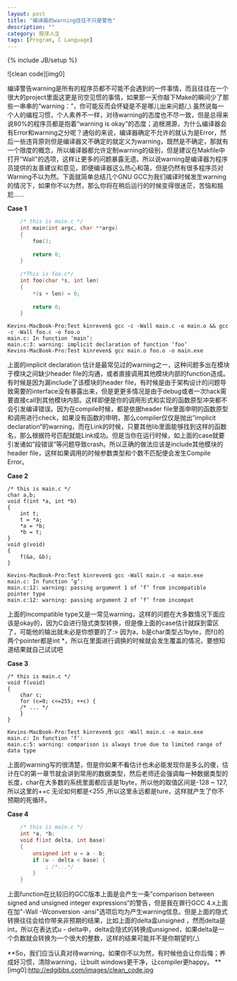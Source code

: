 ```yaml
---
layout: post
title: "编译器的warning往往不只是警告"
description: ""
category: 程序人生
tags: [Program, C Language]
---
```

{% include JB/setup %}

![clean code][img0]

编译警告warning是所有的程序员都不可能不会遇到的一件事情，而且往往在一个很大的project里面这更是司空见惯的事情，如果那一天你敲下Make的瞬间少了那些一串串的“warning：”，你可能反而会怀疑是不是哪儿出来问题/_\  虽然说每一个人的编程习惯，个人素养不一样，对待warning的态度也不尽一致，但是总得来说80%的程序员都是抱着“warning is okay”的态度；追根溯源，为什么编译器会有Error和warning之分呢？通俗的来说，编译器确定不允许的就认为是Error，然后一些违背原则但是编译器又不确定的就定义为warning，既然是不确定，那就有一个限度的概念，所以编译器都允许定制warning的级别，但是建议在Makfile中打开“Wall"的选项，这样让更多的问题暴露无遗。所以说warning是编译器为程序员提供的友善建议和意见，即便编译器这么热心和蔼，但是仍然有很多程序员对Warning不以为然。下面就简单总结几个GNU GCC为我们编译时候发生warning的情况下，如果你不以为然，那么你将在稍后运行的时候变得很迷茫，苦恼和尴尬……

__Case 1__
``` c
	/* this is main.c */
	int main(int argc, char **argv)
	{
	    foo();
	 
	    return 0;
	}
	 
	/*This is foo.c*/
	int foo(char *s, int len)
	{
	    *(s + len) = 0;
	 
	    return 0;
	} 
```
	Kevins-MacBook-Pro:Test kinreven$ gcc -c -Wall main.c -o main.o && gcc -c -Wall foo.c -o foo.o
	main.c: In function ‘main’:
	main.c:3: warning: implicit declaration of function ‘foo’
	Kevins-MacBook-Pro:Test kinreven$ gcc main.o foo.o -o main.exe

上面的implicit declaration 估计是最常见过的warning之一，这种问题多出在模块于模块之间缺少header file的沟通，或者直接调用其他模块内部的function造成。有时候是因为漏include了该模块的header file，有时候是由于架构设计的问题导致需要的interface没有暴露出来，但是更更多情况是由于debug或者一次hack需要直接call到其他模块内部。这样即便是你的调用形式和实现的函数原型冲突都不会引发编译错误。因为在compile时候，都是依据header file里面申明的函数原型和调用进行check，如果没有函数的申明，那么compiler仅仅是抛出”implicit declaration“的warning，而在Link的时候，只要其他lib里面能够找到这样的函数名，那么根据符号匹配就能Link成功。但是当你在运行时候，如上面的case就要引发诸如”段错误“等问题导致crash。所以正确的做法应该是include其他模块的header file，这样如果调用的时候参数类型和个数不匹配便会发生Compile Error。

__Case 2__

	/* this is main.c */
	char a,b;
	void f(int *a, int *b)
	{
	    int t;
	    t = *a;
	    *a = *b;
	    *b = t;
	}
	void g(void)
	{
	    f(&a, &b);
	}
	
	Kevins-MacBook-Pro:Test kinreven$ gcc -Wall main.c -o main.exe
	main.c: In function ‘g’:
	main.c:12: warning: passing argument 1 of ‘f’ from incompatible pointer type
	main.c:12: warning: passing argument 2 of ‘f’ from incompat
	
上面的incompatible type又是一常见warning，这样的问题在大多数情况下面应该是okay的，因为C会进行隐式类型转换，但是像上面的case估计就踩到雷区了，可能他的输出就未必是你想要的了:> 因为a，b是char类型占1byte，而f()的两个pointer都是int *，所以在里面进行调换的时候就会发生覆盖的情况，要想知道结果就自己试试吧

__Case 3__

	/* this is main.c */
	void f(void)
	{
	    char c;
	    for (c=0; c<=255; ++c) {
	    /* ... */
	    }
	}

	Kevins-MacBook-Pro:Test kinreven$ gcc -Wall main.c -o main.exe
	main.c: In function ‘f’:
	main.c:5: warning: comparison is always true due to limited range of data type
	
上面的warning写的很清楚，但是你如果不看估计也未必能发现你是多么的傻，估计在C的第一章节就会讲到常用的数据类型，然后老师还会强调每一种数据类型的长度，char在大多数的系统里面都应该是1byte，所以他的取值区间是-128 ~ 127,所以这里的++c 无论如何都是<255 ,所以这里永远都是ture，这样就产生了你不预期的死循环。

__Case 4__
``` c
	/* this is main.c */
	int *a, *b;
	void f(int delta, int base)
	{
	    unsigned int u = a - b;
	    if (u - delta < base) {
	        ; /*...*/
	    }
	}
```
上面function在比较旧的GCC版本上面是会产生一条”comparison between signed and unsigned integer expressions“的警告，但是我在罪行GCC 4.x上面在加"-Wall -Wconversion -ansi"选项后均为产生warning信息。但是上面的隐式转换往往会给你带来非预期的结果，比如上面的delta盒unsigned ，然而delta是int，所以在表达式u - delta中，delta会隐式的转换成unsigned，如果delta是一个负数就会转换为一个很大的整数，这样的结果可能并不是你期望的/_\

**So，我们应当认真对待warning，如果你不以为然，有时候他会让你后悔；养成好习惯，清除warning，让built windows更干净，让compiler更happy。
**
[img0]:http://edgibbs.com/images/clean_code.jpg